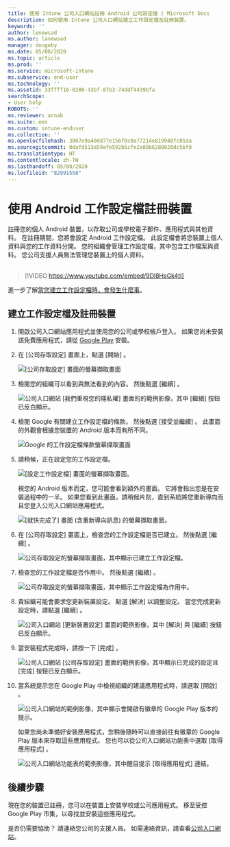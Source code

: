 ```yaml
---
title: 使用 Intune 公司入口網站註冊 Android 公司設定檔 | Microsoft Docs
description: 如何使用 Intune 公司入口網站建立工作設定檔及註冊裝置。
keywords: ''
author: lenewsad
ms.author: lanewsad
manager: dougeby
ms.date: 05/08/2020
ms.topic: article
ms.prod: ''
ms.service: microsoft-intune
ms.subservice: end-user
ms.technology: ''
ms.assetid: 33ffff16-0280-43bf-87b3-74ddf4439bfa
searchScope:
- User help
ROBOTS: ''
ms.reviewer: arnab
ms.suite: ems
ms.custom: intune-enduser
ms.collection: ''
ms.openlocfilehash: 3007e9a40dd77e156f0c0a77214e819948fc01da
ms.sourcegitcommit: 0dafd513a59afe592b5cfe2a80b6288020dc5bf0
ms.translationtype: HT
ms.contentlocale: zh-TW
ms.lasthandoff: 05/08/2020
ms.locfileid: "82991558"
---
```

# <a name="enroll-device-with-android-work-profile"></a>使用 Android 工作設定檔註冊裝置

註冊您的個人 Android 裝置，以存取公司或學校電子郵件、應用程式與其他資料。 在註冊期間，您將會設定 Android 工作設定檔。 此設定檔會將您裝置上個人資料與您的工作資料分開。 您的組織會管理工作設定檔，其中包含工作檔案與資料。 您公司支援人員無法管理您裝置上的個人資料。  
</br>
> [!VIDEO https://www.youtube.com/embed/9Dl8HsGk4tI]

進一步了解[當您建立工作設定檔時，會發生什麼事](what-happens-when-you-create-a-work-profile-android.md)。

## <a name="create-work-profile-and-enroll-device"></a>建立工作設定檔及註冊裝置

1. 開啟公司入口網站應用程式並使用您的公司或學校帳戶登入。 如果您尚未安裝該免費應用程式，請從 [Google Play](https://play.google.com/store/apps/details?id=com.microsoft.windowsintune.companyportal) 安裝。  

2. 在 [公司存取設定]  畫面上，點選 [開始]  。  

    ![[公司存取設定] 畫面的螢幕擷取畫面](./media/access-setup-work-profile-1911.png)  

3. 檢閱您的組織可以看到與無法看到的內容。 然後點選 [繼續]  。 

    ![公司入口網站 [我們重視您的隱私權] 畫面的的範例影像，其中 [繼續] 按鈕已反白顯示。](./media/android-privacy-screen-1911.png)  

4. 檢閱 Google 有關建立工作設定檔的條款。 然後點選 [接受並繼續]  。 此畫面的外觀會根據您裝置的 Android 版本而有所不同。 

    ![Google 的工作設定檔條款螢幕擷取畫面](./media/android-wp-05-1908.png)  

5. 請稍候，正在設定您的工作設定檔。  

    ![[設定工作設定檔] 畫面的螢幕擷取畫面。](./media/android-wp-05a-1908.png)  

   視您的 Android 版本而定，您可能會看到額外的畫面。 它將會指出您是在安裝過程中的一半。 如果您看到此畫面，請稍候片刻，直到系統將您重新導向而且您登入公司入口網站應用程式。  

    ![[就快完成了] 畫面 (含重新導向訊息) 的螢幕擷取畫面。](./media/android-wp-05b-1908.png)  

6. 在 [公司存取設定]  畫面上，檢查您的工作設定檔是否已建立。 然後點選 [繼續]  。  

    ![公司存取設定的螢幕擷取畫面，其中顯示已建立工作設定檔。](./media/work-profile-complete-1911.png)  

7. 檢查您的工作設定檔是否作用中。 然後點選 [繼續]  。 

    ![公司存取設定的螢幕擷取畫面，其中顯示工作設定檔為作用中。](./media/work-profile-active-1911.png)  

8. 貴組織可能會要求您更新裝置設定。 點選 [解決]  以調整設定。 當您完成更新設定時，請點選 [繼續]  。    

    ![公司入口網站 [更新裝置設定] 畫面的範例影像，其中 [解決] 與 [繼續] 按鈕已反白顯示。](./media/resolve-settings-1911.png) 


9. 當安裝程式完成時，請按一下 [完成]  。  

    ![公司入口網站 [公司存取設定] 畫面的範例影像，其中顯示已完成的設定且 [完成] 按鈕已反白顯示。](./media/work-profile-done-1911.png)  

10. 當系統提示您在 Google Play 中檢視組織的建議應用程式時，請選取 [開啟]  。 

    ![公司入口網站的範例影像，其中顯示會開啟有徽章的 Google Play 版本的提示。](./media/get-apps-banner-android-2005.png) 

    如果您尚未準備好安裝應用程式，您稍後隨時可以直接前往有徽章的 Google Play 版本來存取這些應用程式。 您也可以從公司入口網站功能表中選取 [取得應用程式]  。  

    ![公司入口網站功能表的範例影像，其中醒目提示 [取得應用程式] 連結。](./media/updated-drawer-android-2005.png) 



## <a name="next-steps"></a>後續步驟  

現在您的裝置已註冊，您可以在裝置上安裝學校或公司應用程式。 移至受控 Google Play 市集，以尋找並安裝這些應用程式。 

是否仍需要協助？ 請連絡您公司的支援人員。 如需連絡資訊，請查看[公司入口網站](https://go.microsoft.com/fwlink/?linkid=2010980)。
